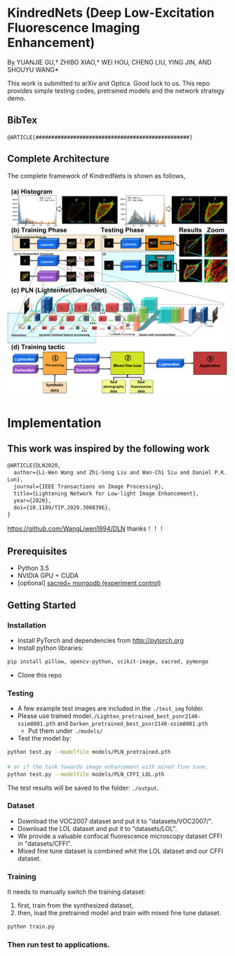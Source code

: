 # KindredNets (Deep Low-Excitation Fluorescence Imaging Enhancement)

By YUANJIE GU,† ZHIBO XIAO,† WEI HOU, CHENG LIU, YING JIN, AND SHOUYU WANG*

This work is submitted to arXiv and Optica. Good luck to us.
This repo provides simple testing codes, pretrained models and the network strategy demo.



## BibTex

```
@ARTICLE{#################################################}
```

## Complete Architecture

The complete framework of KindredNets is shown as follows,

![](figures/fig1.jpg)

# Implementation

## This work was inspired by the following work
```
@ARTICLE{DLN2020,
  author={Li-Wen Wang and Zhi-Song Liu and Wan-Chi Siu and Daniel P.K. Lun},
  journal={IEEE Transactions on Image Processing}, 
  title={Lightening Network for Low-light Image Enhancement}, 
  year={2020},
  doi={10.1109/TIP.2020.3008396},
}
```
https://github.com/WangLiwen1994/DLN
thanks！！！
## Prerequisites

- Python 3.5
- NVIDIA GPU + CUDA
- [optional] [sacred+ mongodb (experiment control)](https://pypi.org/project/sacred/) 

## Getting Started

### Installation

- Install PyTorch and dependencies from http://pytorch.org
- Install python libraries:

```bash
pip install pillow, opencv-python, scikit-image, sacred, pymongo
```

- Clone this repo


### Testing

- A few example test images are included in the `./test_img` folder.
- Please use trained model`./Lighten_pretrained_best_psnr2140-ssim8001.pth` and `Darken_pretrained_best_psnr2140-ssim8001.pth`
  - Put them under `./models/`
- Test the model by:

```bash
python test.py --modelfile models/PLN_pretrained.pth

# or if the task towards image enhancement with mixed fine tune.
python test.py --modelfile models/PLN_CFFI_LOL.pth
```

The test results will be saved to the folder: `./output`.


### Dataset

- Download the VOC2007 dataset and put it to "datasets/VOC2007/".
- Download the LOL dataset and put it to "datasets/LOL".
- We provide a valuable confocal fluorescence microscopy dataset CFFI in "datasets/CFFI".
- Mixed fine tune dataset is combined whit the LOL dataset and our CFFI dataset.

### Training

It needs to manually switch the training dataset: 

1) first, train from the synthesized dataset, 
2) then, load the pretrained model and train with mixed fine tune dataset.

```bash
python train.py 
```

### Then run test to applications.
